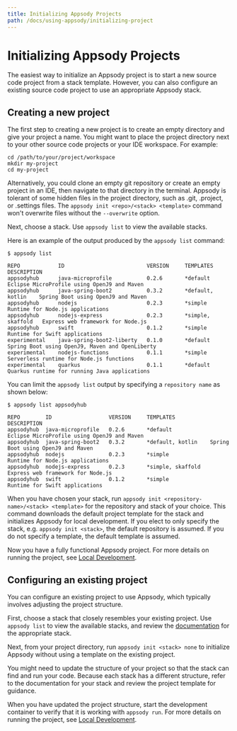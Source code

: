 ```yaml
---
title: Initializing Appsody Projects
path: /docs/using-appsody/initializing-project
---
```


# Initializing Appsody Projects

The easiest way to initialize an Appsody project is to start a new source code project from a stack template. However, you can also configure an existing source code project to use an appropriate Appsody stack.  

## Creating a new project

The first step to creating a new project is to create an empty directory and give your project a name. You might want to place the project directory next to your other source code projects or your IDE workspace. For example:

```
cd /path/to/your/project/workspace
mkdir my-project
cd my-project
```
Alternatively, you could clone an empty git repository or create an empty project in an IDE, then navigate to that directory in the terminal. Appsody is tolerant of some hidden files in the project directory, such as .git, .project, or .settings files. The `appsody init <repo>/<stack> <template>` command won't overwrite files without the `--overwrite` option.

Next, choose a stack. Use `appsody list` to view the available stacks.

Here is an example of the output produced by the `appsody list` command:
```
$ appsody list

REPO      	    ID               	        VERSION  	TEMPLATES        	DESCRIPTION                                
appsodyhub	    java-microprofile	        0.2.6    	*default         	Eclipse MicroProfile using OpenJ9 and Maven
appsodyhub	    java-spring-boot2	        0.3.2    	*default, kotlin 	Spring Boot using OpenJ9 and Maven         
appsodyhub	    nodejs           	        0.2.3    	*simple          	Runtime for Node.js applications           
appsodyhub	    nodejs-express   	        0.2.3    	*simple, skaffold	Express web framework for Node.js          
appsodyhub	    swift            	        0.1.2    	*simple          	Runtime for Swift applications 
experimental	java-spring-boot2-liberty	0.1.0    	*default 	        Spring Boot using OpenJ9, Maven and OpenLiberty
experimental	nodejs-functions         	0.1.1    	*simple  	        Serverless runtime for Node.js functions       
experimental	quarkus                  	0.1.1    	*default 	        Quarkus runtime for running Java applications 

```
You can limit the `appsody list` output by specifying a `repository name` as shown below:
```
$ appsody list appsodyhub

REPO      	ID               	VERSION  	TEMPLATES        	DESCRIPTION                                
appsodyhub	java-microprofile	0.2.6    	*default         	Eclipse MicroProfile using OpenJ9 and Maven
appsodyhub	java-spring-boot2	0.3.2    	*default, kotlin 	Spring Boot using OpenJ9 and Maven         
appsodyhub	nodejs           	0.2.3    	*simple          	Runtime for Node.js applications           
appsodyhub	nodejs-express   	0.2.3    	*simple, skaffold	Express web framework for Node.js          
appsodyhub	swift            	0.1.2    	*simple          	Runtime for Swift applications 

```

When you have chosen your stack, run `appsody init <repository-name>/<stack> <template>` for the repository and stack of your choice. This command downloads the default project template for the stack and initializes Appsody for local development.  If you elect to only specify the stack, e.g. `appsody init <stack>`, the default repository is assumed.  If you do not specify a template, the default template is assumed.

Now you have a fully functional Appsody project. For more details on running the project, see [Local Development](/docs/using-appsody/local-development.md).


## Configuring an existing project

You can configure an existing project to use Appsody, which typically involves adjusting the project structure.

First, choose a stack that closely resembles your existing project. Use `appsody list` to view the available stacks, and review the [documentation](https://github.com/appsody/stacks/tree/master/incubator) for the appropriate stack.

Next, from your project directory, run `appsody init <stack> none` to initialize Appsody without using a template on the existing project.

You might need to update the structure of your project so that the stack can find and run your code. Because each stack has a different structure, refer to the documentation for your stack and review the project template for guidance.

When you have updated the project structure, start the development container to verify that it is working with `appsody run`. For more details on running the project, see [Local Development](/docs/using-appsody/local-development.md).
